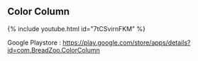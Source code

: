 ## Color Column

{% include youtube.html id="7tCSvirnFKM" %}

Google Playstore : https://play.google.com/store/apps/details?id=com.BreadZoo.ColorColumn
